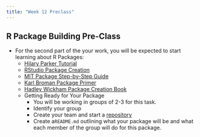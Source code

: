 ```yaml
---
title: "Week 12 Preclass"
---
```





## R Package Building Pre-Class

- For the second part of the your work, you will be expected to start learning about R Packages:
    - [Hilary Parker Tutorial](https://hilaryparker.com/2014/04/29/writing-an-r-package-from-scratch/)
    - [RStudio Package Creation](https://support.rstudio.com/hc/en-us/articles/200486488-Developing-Packages-with-RStudio)
    - [MIT Package Step-by-Step Guide](http://web.mit.edu/insong/www/pdf/rpackage_instructions.pdf)
    - [Karl Broman Package Primer](http://kbroman.org/pkg_primer/)
    - [Hadley Wickham Package Creation Book](http://r-pkgs.had.co.nz/)
  - Getting Ready for Your Package
    -  You will be working in groups of 2-3 for this task. 
    - Identify your group
    - Create your team and start a [repository](https://classroom.github.com/g/99kgqU__)
    - Create a`README.md` outlining what your package will be and what each member of the group will do for this package. 